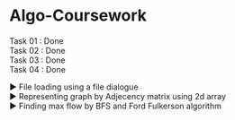 # Algo-Coursework

<h4></h4>

Task 01 : Done <br/>
Task 02 : Done <br/>
Task 03 : Done <br/>
Task 04 : Done <br/>


▶️ File loading using a file dialogue <br/>
▶️ Representing graph by Adjecency matrix using 2d array <br/>
▶️ Finding max flow by BFS and Ford Fulkerson algorithm <br/>

